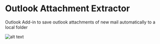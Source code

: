 # Outlook Attachment Extractor
Outlook Add-in to save outlook attachments of new mail automatically to a local folder

![alt text](https://raw.githubusercontent.com/spongioblast/OutlookAttachmentExtractor/master/OutlookAttachmentSaver/screenshot_add-in.png)

